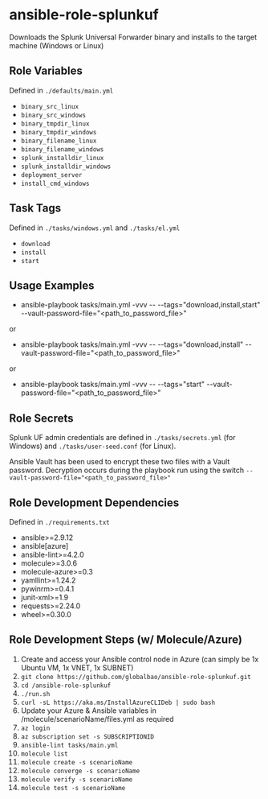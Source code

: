 ansible-role-splunkuf
=========
Downloads the Splunk Universal Forwarder binary and installs to the target machine (Windows or Linux)

Role Variables
--------------
Defined in `./defaults/main.yml`

* `binary_src_linux`
* `binary_src_windows`
* `binary_tmpdir_linux`
* `binary_tmpdir_windows`
* `binary_filename_linux`
* `binary_filename_windows`
* `splunk_installdir_linux`
* `splunk_installdir_windows`
* `deployment_server`
* `install_cmd_windows`

Task Tags
--------------
Defined in `./tasks/windows.yml` and `./tasks/el.yml`

* `download`
* `install`
* `start`

Usage Examples
--------------
* ansible-playbook tasks/main.yml -vvv -- --tags="download,install,start" --vault-password-file="<path_to_password_file>"

or

* ansible-playbook tasks/main.yml -vvv -- --tags="download,install" --vault-password-file="<path_to_password_file>"

or

* ansible-playbook tasks/main.yml -vvv -- --tags="start" --vault-password-file="<path_to_password_file>"


Role Secrets
--------------
Splunk UF admin credentials are defined in `./tasks/secrets.yml` (for Windows) and `./tasks/user-seed.conf` (for Linux).

Ansible Vault has been used to encrypt these two files with a Vault password. Decryption occurs during the playbook run using the switch `--vault-password-file="<path_to_password_file>"`

Role Development Dependencies
------------
Defined in `./requirements.txt`

* ansible>=2.9.12
* ansible[azure]
* ansible-lint>=4.2.0
* molecule>=3.0.6
* molecule-azure>=0.3
* yamllint>=1.24.2
* pywinrm>=0.4.1
* junit-xml>=1.9
* requests>=2.24.0
* wheel>=0.30.0

Role Development Steps (w/ Molecule/Azure)
----------------
1. Create and access your Ansible control node in Azure (can simply be 1x Ubuntu VM, 1x VNET, 1x SUBNET)
2. `git clone https://github.com/globalbao/ansible-role-splunkuf.git`
3. `cd /ansible-role-splunkuf` 
4. `./run.sh`
5. `curl -sL https://aka.ms/InstallAzureCLIDeb | sudo bash`
6. Update your Azure & Ansible variables in /molecule/scenarioName/files.yml as required
7. `az login`
8. `az subscription set -s SUBSCRIPTIONID`
9. `ansible-lint tasks/main.yml`
10. `molecule list`
11. `molecule create -s scenarioName`
12. `molecule converge -s scenarioName`
13. `molecule verify -s scenarioName`
14. `molecule test -s scenarioName`
